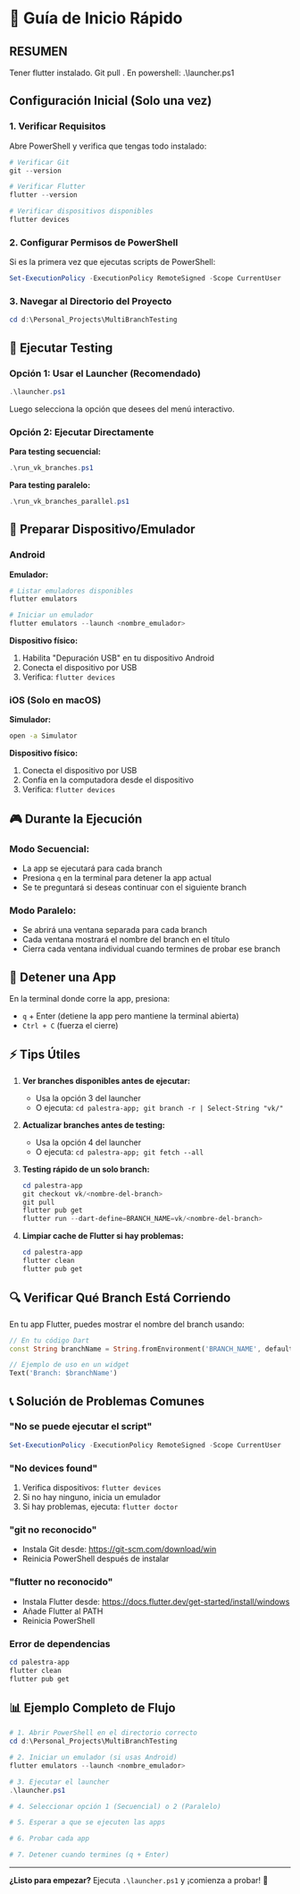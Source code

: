 # 🚀 Guía de Inicio Rápido

## RESUMEN
Tener flutter instalado.
Git pull <repo>.
En powershell: .\launcher.ps1

## Configuración Inicial (Solo una vez)

### 1. Verificar Requisitos

Abre PowerShell y verifica que tengas todo instalado:

```powershell
# Verificar Git
git --version

# Verificar Flutter
flutter --version

# Verificar dispositivos disponibles
flutter devices
```

### 2. Configurar Permisos de PowerShell

Si es la primera vez que ejecutas scripts de PowerShell:

```powershell
Set-ExecutionPolicy -ExecutionPolicy RemoteSigned -Scope CurrentUser
```

### 3. Navegar al Directorio del Proyecto

```powershell
cd d:\Personal_Projects\MultiBranchTesting
```

## 🎯 Ejecutar Testing

### Opción 1: Usar el Launcher (Recomendado)

```powershell
.\launcher.ps1
```

Luego selecciona la opción que desees del menú interactivo.

### Opción 2: Ejecutar Directamente

**Para testing secuencial:**
```powershell
.\run_vk_branches.ps1
```

**Para testing paralelo:**
```powershell
.\run_vk_branches_parallel.ps1
```

## 📱 Preparar Dispositivo/Emulador

### Android

**Emulador:**
```powershell
# Listar emuladores disponibles
flutter emulators

# Iniciar un emulador
flutter emulators --launch <nombre_emulador>
```

**Dispositivo físico:**
1. Habilita "Depuración USB" en tu dispositivo Android
2. Conecta el dispositivo por USB
3. Verifica: `flutter devices`

### iOS (Solo en macOS)

**Simulador:**
```bash
open -a Simulator
```

**Dispositivo físico:**
1. Conecta el dispositivo por USB
2. Confía en la computadora desde el dispositivo
3. Verifica: `flutter devices`

## 🎮 Durante la Ejecución

### Modo Secuencial:
- La app se ejecutará para cada branch
- Presiona `q` en la terminal para detener la app actual
- Se te preguntará si deseas continuar con el siguiente branch

### Modo Paralelo:
- Se abrirá una ventana separada para cada branch
- Cada ventana mostrará el nombre del branch en el título
- Cierra cada ventana individual cuando termines de probar ese branch

## 🛑 Detener una App

En la terminal donde corre la app, presiona:
- `q` + Enter (detiene la app pero mantiene la terminal abierta)
- `Ctrl + C` (fuerza el cierre)

## ⚡ Tips Útiles

1. **Ver branches disponibles antes de ejecutar:**
   - Usa la opción 3 del launcher
   - O ejecuta: `cd palestra-app; git branch -r | Select-String "vk/"`

2. **Actualizar branches antes de testing:**
   - Usa la opción 4 del launcher
   - O ejecuta: `cd palestra-app; git fetch --all`

3. **Testing rápido de un solo branch:**
   ```powershell
   cd palestra-app
   git checkout vk/<nombre-del-branch>
   git pull
   flutter pub get
   flutter run --dart-define=BRANCH_NAME=vk/<nombre-del-branch>
   ```

4. **Limpiar cache de Flutter si hay problemas:**
   ```powershell
   cd palestra-app
   flutter clean
   flutter pub get
   ```

## 🔍 Verificar Qué Branch Está Corriendo

En tu app Flutter, puedes mostrar el nombre del branch usando:

```dart
// En tu código Dart
const String branchName = String.fromEnvironment('BRANCH_NAME', defaultValue: 'unknown');

// Ejemplo de uso en un widget
Text('Branch: $branchName')
```

## 📞 Solución de Problemas Comunes

### "No se puede ejecutar el script"
```powershell
Set-ExecutionPolicy -ExecutionPolicy RemoteSigned -Scope CurrentUser
```

### "No devices found"
1. Verifica dispositivos: `flutter devices`
2. Si no hay ninguno, inicia un emulador
3. Si hay problemas, ejecuta: `flutter doctor`

### "git no reconocido"
- Instala Git desde: https://git-scm.com/download/win
- Reinicia PowerShell después de instalar

### "flutter no reconocido"
- Instala Flutter desde: https://docs.flutter.dev/get-started/install/windows
- Añade Flutter al PATH
- Reinicia PowerShell

### Error de dependencias
```powershell
cd palestra-app
flutter clean
flutter pub get
```

## 📊 Ejemplo Completo de Flujo

```powershell
# 1. Abrir PowerShell en el directorio correcto
cd d:\Personal_Projects\MultiBranchTesting

# 2. Iniciar un emulador (si usas Android)
flutter emulators --launch <nombre_emulador>

# 3. Ejecutar el launcher
.\launcher.ps1

# 4. Seleccionar opción 1 (Secuencial) o 2 (Paralelo)

# 5. Esperar a que se ejecuten las apps

# 6. Probar cada app

# 7. Detener cuando termines (q + Enter)
```

---

**¿Listo para empezar?** Ejecuta `.\launcher.ps1` y ¡comienza a probar! 🎉
